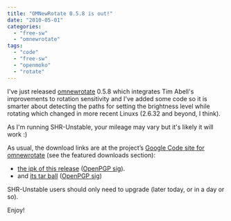 ```yaml
---
title: "OMNewRotate 0.5.8 is out!"
date: "2010-05-01"
categories: 
  - "free-sw"
  - "omnewrotate"
tags: 
  - "code"
  - "free-sw"
  - "openmoko"
  - "rotate"
---
```


I've just released [omnewrotate](http://code.google.com/p/omnewrotate/) 0.5.8 which integrates Tim Abell's improvements to rotation sensitivity and I've added some code so it is smarter about detecting the paths for setting the brightness level while rotating which changed in more recent Linuxs (2.6.32 and beyond, I think).

As I'm running SHR-Unstable, your mileage may vary but it's likely it will work :)

As usual, the download links are at the project’s [Google Code site for omnewrotate](http://code.google.com/p/omnewrotate/) (see the featured downloads section):

- [the ipk of this release](http://omnewrotate.googlecode.com/files/omnewrotate_0.5.8-r2.4_armv4t.ipk) ([OpenPGP sig](http://omnewrotate.googlecode.com/files/omnewrotate_0.5.8-r2.4_armv4t.ipk.asc)).
- and [its tar ball](http://omnewrotate.googlecode.com/files/omnewrotate-0.5.8.tar.gz) ([OpenPGP sig](http://omnewrotate.googlecode.com/files/omnewrotate-0.5.8.tar.gz.asc))

SHR-Unstable users should only need to upgrade (later today, or in a day or so).

Enjoy!
